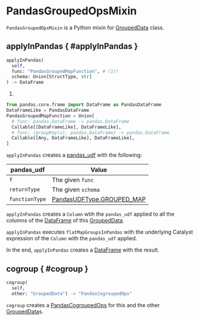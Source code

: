 # PandasGroupedOpsMixin

`PandasGroupedOpsMixin` is a Python mixin for [GroupedData](GroupedData.md) class.

## applyInPandas { #applyInPandas }

```py
applyInPandas(
  self,
  func: "PandasGroupedMapFunction", # (1)!
  schema: Union[StructType, str]
) -> DataFrame
```

1. 
```py
from pandas.core.frame import DataFrame as PandasDataFrame
DataFrameLike = PandasDataFrame
PandasGroupedMapFunction = Union[
  # func: pandas.DataFrame -> pandas.DataFrame
  Callable[[DataFrameLike], DataFrameLike],
  # func: (groupKey(s), pandas.DataFrame) -> pandas.DataFrame
  Callable[[Any, DataFrameLike], DataFrameLike],
]
```

`applyInPandas` creates a [pandas_udf](../pyspark/sql/pandas/functions.md#pandas_udf) with the following:

pandas_udf | Value
-----------|------
 `f` | The given `func`
 `returnType` | The given `schema`
 `functionType` | [PandasUDFType.GROUPED_MAP](../pyspark/sql/pandas/PandasUDFType.md#GROUPED_MAP)

`applyInPandas` creates a `Column` wtih the `pandas_udf` applied to all the columns of the [DataFrame](GroupedData.md#_df) of this [GroupedData](GroupedData.md).

`applyInPandas` executes `flatMapGroupsInPandas` with the underlying Catalyst expression of the `Column` with the `pandas_udf` applied.

In the end, `applyInPandas` creates a [DataFrame](DataFrame.md) with the result.

## cogroup { #cogroup }

```py
cogroup(
  self,
  other: "GroupedData") -> "PandasCogroupedOps"
```

`cogroup` creates a [PandasCogroupedOps](PandasCogroupedOps.md) for this and the other [GroupedData](GroupedData.md)s.
